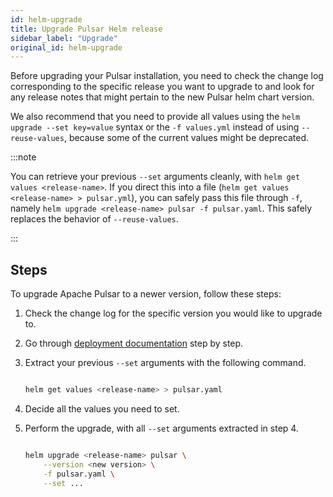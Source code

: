 ```yaml
---
id: helm-upgrade
title: Upgrade Pulsar Helm release
sidebar_label: "Upgrade"
original_id: helm-upgrade
---
```


Before upgrading your Pulsar installation, you need to check the change log corresponding to the specific release you want to upgrade to and look for any release notes that might pertain to the new Pulsar helm chart version.

We also recommend that you need to provide all values using the `helm upgrade --set key=value` syntax or the `-f values.yml` instead of using `--reuse-values`, because some of the current values might be deprecated.

:::note

You can retrieve your previous `--set` arguments cleanly, with `helm get values <release-name>`. If you direct this into a file (`helm get values <release-name> > pulsar.yml`), you can safely pass this file through `-f`, namely `helm upgrade <release-name> pulsar -f pulsar.yaml`. This safely replaces the behavior of `--reuse-values`.

:::

## Steps

To upgrade Apache Pulsar to a newer version, follow these steps:

1. Check the change log for the specific version you would like to upgrade to.
2. Go through [deployment documentation](helm-deploy.md) step by step.
3. Extract your previous `--set` arguments with the following command.

   ```bash
   
   helm get values <release-name> > pulsar.yaml
   
   ```

4. Decide all the values you need to set.
5. Perform the upgrade, with all `--set` arguments extracted in step 4.

   ```bash
   
   helm upgrade <release-name> pulsar \
       --version <new version> \
       -f pulsar.yaml \
       --set ...
   
   ```

